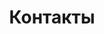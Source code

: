 ---
title: "Контакты"
meta_title: ""
description: "this is meta description"
draft: false

supports:
  - type: ООО "АВ-Альянс"
    email: УНП 191091299 
    mobile: Республика Беларусь, 220108,
    text: г.Минск, ул.Казинца 105А-1
  - type: Контактный телефон
    email: +375 29 950-08-70
    mobile: Электронная почта
    text: INFO@ROLLGANG.BY
  - type: Реквизиты
    email: BY05BLBB30120191091299001001
    mobile: ОАО  “Белинвестбанк»
    text: IBAN  BLBBBY2X
---